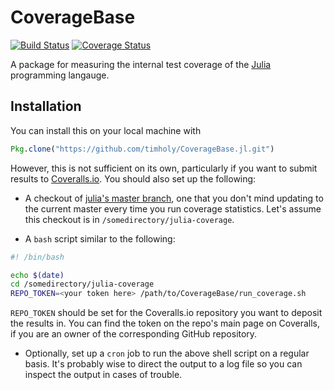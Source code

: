 # CoverageBase

[![Build Status](https://travis-ci.org/timholy/CoverageBase.jl.svg?branch=master)](https://travis-ci.org/timholy/CoverageBase.jl)
[![Coverage Status](https://coveralls.io/repos/timholy/CoverageBase.jl/badge.png)](https://coveralls.io/r/timholy/CoverageBase.jl)

A package for measuring the internal test coverage of the [Julia](http://julialang.org/) programming langauge.

## Installation

You can install this on your local machine with
```julia
Pkg.clone("https://github.com/timholy/CoverageBase.jl.git")
```

However, this is not sufficient on its own, particularly if you want to submit results to [Coveralls.io](https://coveralls.io/).  You should also set up the following:

- A checkout of [julia's master
  branch](https://github.com/JuliaLang/julia), one that you don't mind
  updating to the current master every time you run coverage
  statistics.  Let's assume this checkout is in
  `/somedirectory/julia-coverage`.

- A `bash` script similar to the following:
```sh
#! /bin/bash

echo $(date)
cd /somedirectory/julia-coverage
REPO_TOKEN=<your token here> /path/to/CoverageBase/run_coverage.sh
```
`REPO_TOKEN` should be set for the Coveralls.io repository you want to
deposit the results in. You can find the token on the repo's main page
on Coveralls, if you are an owner of the corresponding GitHub
repository.

- Optionally, set up a `cron` job to run the above shell script on a
  regular basis. It's probably wise to direct the output to a log file
  so you can inspect the output in cases of trouble.

